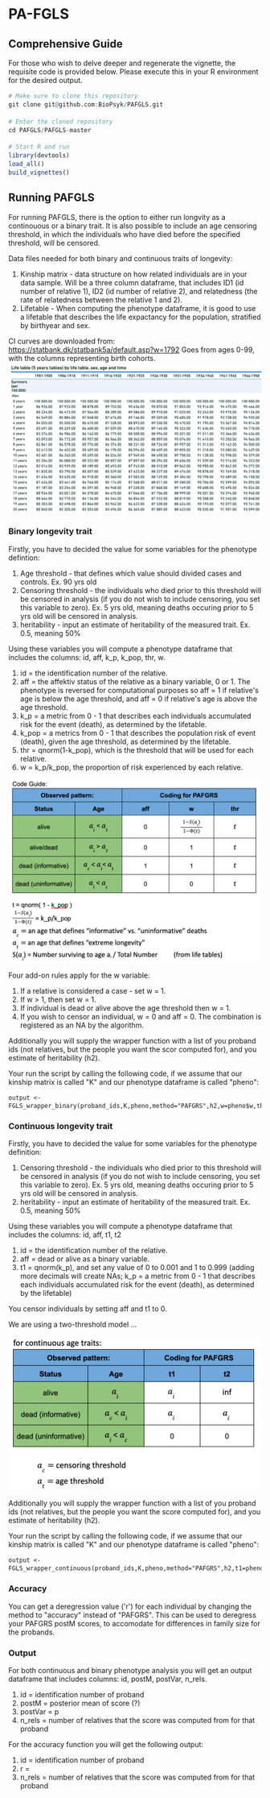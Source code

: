 # PA-FGLS

## Comprehensive Guide
For those who wish to delve deeper and regenerate the vignette, the requisite code is provided below. Please execute this in your R environment for the desired output.

``` r
# Make sure to clone this repository
git clone git@github.com:BioPsyk/PAFGLS.git

# Enter the cloned repository
cd PAFGLS/PAFGLS-master

# Start R and run
library(devtools)
load_all()
build_vignettes()
```

## Running PAFGLS
For running PAFGLS, there is the option to either run longvity as a continouous or a binary trait. It is also possible to include an age censoring threshold, in which the individuals who have died before the specified threshold, will be censored. 

Data files needed for both binary and continuous traits of longevity:
1. Kinship matrix - data structure on how related individuals are in your data sample. Will be a three column dataframe, that includes ID1 (id number of relative 1), ID2 (id number of relative 2), and relatedness (the rate of relatedness between the relative 1 and 2).
2. Lifetable - When computing the phenotype dataframe, it is good to use a lifetable that describes the life expactancy for the population, stratified by birthyear and sex. 

CI curves are downloaded from: https://statbank.dk/statbank5a/default.asp?w=1792
Goes from ages 0-99, with the columns representing birth cohorts. 
![alt text](image-1.png)

### Binary longevity trait
Firstly, you have to decided the value for some variables for the phenotype defintion:
1. Age threshold - that defines which value should divided cases and controls. Ex. 90 yrs old
2. Censoring threshold - the individuals who died prior to this threshold will be censored in analysis (if you do not wish to include censoring, you set this variable to zero). Ex. 5 yrs old, meaning deaths occuring prior to 5 yrs old will be censored in analysis.
3. heritability - input an estimate of heritability of the measured trait. Ex. 0.5, meaning 50%  

Using these variables you will compute a phenotype dataframe that includes the columns: id, aff, k_p, k_pop, thr, w.
1. id = the identification number of the relative.
2. aff = the affektiv status of the relative as a binary variable, 0 or 1. The phenotype is reversed for computational purposes so aff = 1 if relative's age is below the age threshold, and aff = 0 if relative's age is above the age threshold.
3. k_p = a metric from 0 - 1 that describes each individuals accumulated risk for the event (death), as determined by the lifetable.
4. k_pop = a metrics from 0 - 1 that describes the population risk of event (death), given the age threshold, as determined by the lifetable.
5. thr = qnorm(1-k_pop), which is the threshold that will be used for each relative.
6. w = k_p/k_pop, the proportion of risk experienced by each relative.

![alt text](image.png)

Four add-on rules apply for the w variable:
1. If a relative is considered a case - set w = 1.
2. If w > 1, then set w = 1.
3. If individual is dead or alive above the age threshold then w = 1.
4. If you wish to censor an individual, w = 0 and aff = 0. The combination is registered as an NA by the algorithm.

Additionally you will supply the wrapper function with a list of you proband ids (not relatives, but the people you want the scor computed for), and you estimate of heritability (h2).

Your run the script by calling the following code, if we assume that our kinship matrix is called "K" and our phenotype dataframe is called "pheno":
```
output <- FGLS_wrapper_binary(proband_ids,K,pheno,method="PAFGRS",h2,w=pheno$w,thr=pheno$thr)
```

### Continuous longevity trait

Firstly, you have to decided the value for some variables for the phenotype definition:
1. Censoring threshold - the individuals who died prior to this threshold will be censored in analysis (if you do not wish to include censoring, you set this variable to zero). Ex. 5 yrs old, meaning deaths occuring prior to 5 yrs old will be censored in analysis.
2. heritability - input an estimate of heritability of the measured trait. Ex. 0.5, meaning 50% 

Using these variables you will compute a phenotype dataframe that includes the columns: id, aff, t1, t2
1. id = the identification number of the relative.
2. aff = dead or alive as a binary variable.
3. t1 = qnorm(k_p), and set any value of 0 to 0.001 and 1 to 0.999 (adding more decimals will create NAs; k_p = a metric from 0 - 1 that describes each individuals accumulated risk for the event (death), as determined by the lifetable)

You censor individuals by setting aff and t1 to 0.

We are using a two-threshold model ...

![alt text](image-2.png)

Additionally you will supply the wrapper function with a list of you proband ids (not relatives, but the people you want the score computed for), and you estimate of heritability (h2).

Your run the script by calling the following code, if we assume that our kinship matrix is called "K" and our phenotype dataframe is called "pheno":
```
output <- FGLS_wrapper_continuous(proband_ids,K,pheno,method="PAFGRS",h2,t1=pheno$t1)
```

### Accuracy

You can get a deregression value ('r') for each individual by changing the method to "accuracy" instead of "PAFGRS". This can be used to deregress your PAFGRS postM scores, to accomodate for differences in family size for the probands. 

### Output

For both continuous and binary phenotype analysis you will get an output dataframe that includes columns: id, postM, postVar, n_rels.
1. id = identification number of proband
2. postM = posterior mean of score (?)
3. postVar = p
4. n_rels = number of relatives that the score was computed from for that proband

For the accuracy function you will get the following output:
1. id = identification number of proband
2. r =
3. n_rels = number of relatives that the score was computed from for that proband

